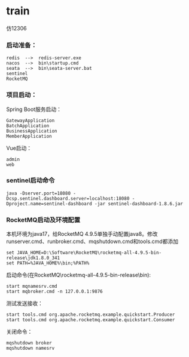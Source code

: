 # train
仿12306

### 启动准备：

    redis  -->  redis-server.exe
    nacos  -->  bin\startup.cmd
    seata  -->  bin\seata-server.bat
    sentinel
    RocketMQ

### 项目启动：
    
Spring Boot服务启动：

    GatewayApplication
    BatchApplication
    BusinessApplication
    MemberApplication

Vue启动：
    
    admin
    web

### sentinel启动命令

    java -Dserver.port=18080 -Dcsp.sentinel.dashboard.server=localhost:18080 -Dproject.name=sentinel-dashboard -jar sentinel-dashboard-1.8.6.jar

### RocketMQ启动及环境配置

本机环境为java17，给RocketMQ 4.9.5单独手动配置java8。修改runserver.cmd、runbroker.cmd、mqshutdown.cmd和tools.cmd都添加

    set JAVA_HOME=D:\Software\RocketMQ\rocketmq-all-4.9.5-bin-release\jdk1.8.0_341
    set PATH=%JAVA_HOME%\bin;%PATH%

启动命令(在RocketMQ\rocketmq-all-4.9.5-bin-release\bin):

    start mqnamesrv.cmd
    start mqbroker.cmd -n 127.0.0.1:9876

测试发送接收：

    start tools.cmd org.apache.rocketmq.example.quickstart.Producer
    start tools.cmd org.apache.rocketmq.example.quickstart.Consumer

关闭命令：

    mqshutdown broker
    mqshutdown namesrv